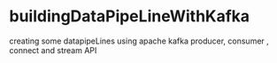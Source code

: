 # buildingDataPipeLineWithKafka
creating some datapipeLines using apache kafka producer, consumer , connect and stream API
